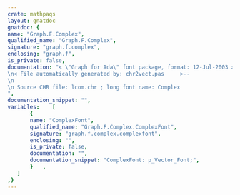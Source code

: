 ```yaml
---
crate: mathpaqs
layout: gnatdoc
gnatdoc: {
name: "Graph.F.Complex",
qualified_name: "Graph.F.Complex",
signature: "graph.f.complex",
enclosing: "graph.f",
is_private: false,
documentation: "< \"Graph for Ada\" font package, format: 12-Jul-2003 >--\n< File automatically generated by: chr2vect.pas     >--\n\n Source CHR file: lcom.chr ; long font name: Complex",
documentation_snippet: "",
variables:    [
       {
       name: "ComplexFont",
       qualified_name: "Graph.F.Complex.ComplexFont",
       signature: "graph.f.complex.complexfont",
       enclosing: "",
       is_private: false,
       documentation: "",
       documentation_snippet: "ComplexFont: p_Vector_Font;",
       }   ,
   ]
,}
---
```

